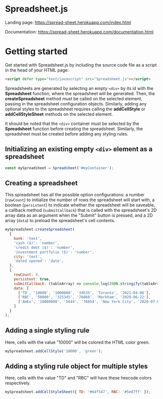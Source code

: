 # Spreadsheet.js
Landing page: https://spread-sheet.herokuapp.com/index.html

Documentation: https://spread-sheet.herokuapp.com/documentation.html

# Getting started
Get started with Spreadsheet.js by including the source code file as a script in the head of your HTML page:

```HTML
<script defer type="text/javascript" src="Spreadsheet.js"></script>
```

Spreadsheets are generated by selecting an empty `<div>` by its id with the **Spreadsheet** function, where the spreadsheet will be generated. Then, the **createSpreadsheet** method must be called on the selected element, passing in the spreadsheet configuration objects. Similarly, adding any optional styles to the spreadsheet requires calling the **addCellStyle** or **addCellStyleSheet** methods on the selected element.
  
It should be noted that the `<div>` container must be selected by the **Spreadsheet** function before creating the spreadsheet. Similarly, the spreadsheet must be created before adding any styling rules.

## Initializing an existing empty `<div>` element as a spreadsheet


```js
const mySpreadsheet = Spreadsheet('#myContainer');
```

## Creating a spreadsheet
This spreadsheet has all the possible option configurations: a number (`rowCount`) to initialize the number of rows the spreadsheet will start with, a boolean (`persistent`) to indicate whether the spreadsheet will be saveable, a callback method (`submitCallback`) that is called with the spreadsheet's 2D array data as an argument when the "Submit" button is pressed, and a 2D array (`data`) to preload the spreadsheet's cell contents.
```js
mySpreadsheet.createSpreadsheet(
  {
    bank: 'text',
    'cash ($)': 'number',
    'credit debt ($)': 'number',
    'investment portfolio ($)': 'number',
    city: 'text',
    'dated opened': 'date',
  },
  {
    rowCount: 4,
    persistent: true,
    submitCallback: (tableArray) => console.log(JSON.stringify(tableArray)),
    data: [
      ['TD', '10000', '1000000', '34535', 'Toronto', '2021-04-06'],
      ['RBC', '50000', '325345', '76868', 'Markham', '2020-06-22'],
      ['AmEx', '10000000', '5644', '76054', 'New York City', '2020-07-06']
    ]
  }
);
```
## Adding a single styling rule
Here, cells with the value "10000" will be colored the HTML color green.
```js
mySpreadsheet.addCellStyle('10000', 'green');
```
## Adding a styling rule object for multiple styles
Here, cells with the value "TD" and "RBC" will have these hexcode colors respectively.
```js
mySpreadsheet.addCellStyleSheet({ TD: '#64f547', RBC: '#5e87ff' });

```
